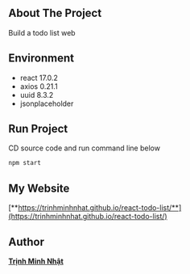 ## About The Project
Build a todo list web
## Environment
* react 17.0.2
* axios 0.21.1
* uuid 8.3.2
* jsonplaceholder

## Run Project
CD source code and run command line below
```php
npm start
```
## My Website
[**https://trinhminhnhat.github.io/react-todo-list/**](https://trinhminhnhat.github.io/react-todo-list/)

## Author
[**Trịnh Minh Nhật**](https://github.com/trinhminhnhat)
